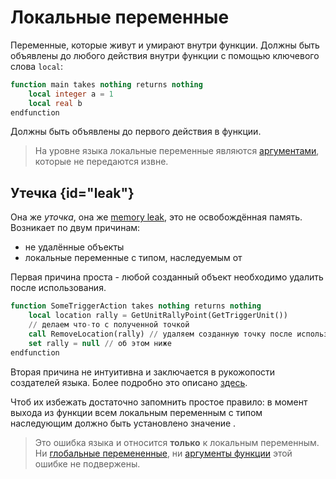 # Локальные переменные

Переменные, которые живут и умирают внутри функции. Должны быть объявлены до любого действия внутри функции с помощью
ключевого слова `local`:

```SQL
function main takes nothing returns nothing
    local integer a = 1
    local real b
endfunction
```

Должны быть объявлены до первого действия в функции.

> На уровне языка локальные переменные являются [аргументами](arguments.md), которые не передаются извне.

## Утечка {id="leak"}

Она же _уточка_, она же [memory leak](https://w.wiki/9jpZ), это не освобождённая память. Возникает по двум причинам:
- не удалённые объекты
- локальные переменные с типом, наследуемым от [](handle.md)

Первая причина проста - любой созданный объект необходимо удалить после использования.

```SQL
function SomeTriggerAction takes nothing returns nothing
    local location rally = GetUnitRallyPoint(GetTriggerUnit())
    // делаем что-то с полученной точкой
    call RemoveLocation(rally) // удаляем созданную точку после использования
    set rally = null // об этом ниже
endfunction
```

Вторая причина не интуитивна и заключается в рукожопости создателей языка. Более подробно это
описано [здесь](https://xgm.guru/p/wc3/Jass-MythBusters).

Чтоб их избежать достаточно запомнить простое правило: в момент выхода из функции всем локальным переменным с типом
наследующим [](handle.md) должно быть установлено значение [](null.md).

> Это ошибка языка и относится **только** к локальным переменным. Ни [глобальные перемененные](globals.md),
> ни [аргументы функции](arguments.md) этой ошибке не подвержены.
